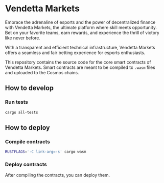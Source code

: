 # Vendetta Markets

Embrace the adrenaline of esports and the power of decentralized finance with Vendetta Markets, the ultimate platform where skill meets opportunity. Bet on your favorite teams, earn rewards, and experience the thrill of victory like never before.

With a transparent and efficient technical infrastructure, Vendetta Markets offers a seamless and fair betting experience for esports enthusiasts.

This repository contains the source code for the core smart contracts of Vendetta Markets. Smart contracts are meant to be compiled to `.wasm` files and uploaded to the Cosmos chains.

## How to develop

### Run tests

```bash
cargo all-tests
```
## How to deploy

### Compile contracts

```bash
RUSTFLAGS='-C link-arg=-s' cargo wasm
```

### Deploy contracts

After compiling the contracts, you can deploy them.